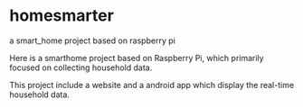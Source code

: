 homesmarter
===========

a smart_home project based on raspberry pi 

Here is a smarthome project based on Raspberry Pi, which primarily focused on collecting household data.

This project include a website and a android app which display the real-time household data.

